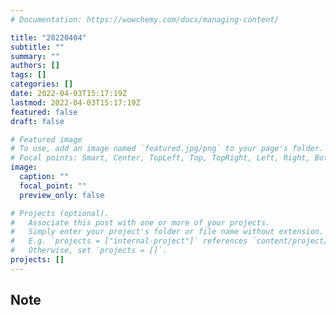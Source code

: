```yaml
---
# Documentation: https://wowchemy.com/docs/managing-content/

title: "20220404"
subtitle: ""
summary: ""
authors: []
tags: []
categories: []
date: 2022-04-03T15:17:19Z
lastmod: 2022-04-03T15:17:19Z
featured: false
draft: false

# Featured image
# To use, add an image named `featured.jpg/png` to your page's folder.
# Focal points: Smart, Center, TopLeft, Top, TopRight, Left, Right, BottomLeft, Bottom, BottomRight.
image:
  caption: ""
  focal_point: ""
  preview_only: false

# Projects (optional).
#   Associate this post with one or more of your projects.
#   Simply enter your project's folder or file name without extension.
#   E.g. `projects = ["internal-project"]` references `content/project/deep-learning/index.md`.
#   Otherwise, set `projects = []`.
projects: []
---
```


## Note

